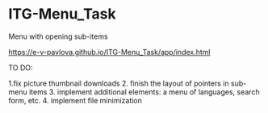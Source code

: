 # ITG-Menu_Task
Menu with opening sub-items

https://e-v-pavlova.github.io/ITG-Menu_Task/app/index.html

TO DO:

1.fix picture thumbnail downloads
2. finish the layout of pointers in sub-menu items
3. implement additional elements: a menu of languages, search form, etc.
4. implement file minimization

